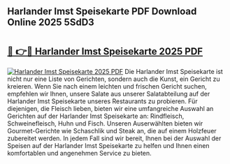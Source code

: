 ## Harlander Imst Speisekarte PDF Download Online 2025 5SdD3

# <h2><a href="http://gc8z95f.nevu.top/?p=Harlander+Imst+Speisekarte">🔗 👉🔴 Harlander Imst Speisekarte 2025 PDF</a></h2>

[![Harlander Imst Speisekarte 2025 PDF](https://i.imgur.com/dBaPXMq.png)](http://gc8z95f.nevu.top/?p=Harlander+Imst+Speisekarte)
Die Harlander Imst Speisekarte ist nicht nur eine Liste von Gerichten, sondern auch die Kunst, ein Gericht zu kreieren. Wenn Sie nach einem leichten und frischen Gericht suchen, empfehlen wir Ihnen, unsere Salate aus unserer Salatabteilung auf der Harlander Imst Speisekarte unseres Restaurants zu probieren. Für diejenigen, die Fleisch lieben, bieten wir eine umfangreiche Auswahl an Gerichten auf der Harlander Imst Speisekarte an: Rindfleisch, Schweinefleisch, Huhn und Fisch. Unseren Auserwählten bieten wir Gourmet-Gerichte wie Schaschlik und Steak an, die auf einem Holzfeuer zubereitet werden. In jedem Fall sind wir bereit, Ihnen bei der Auswahl der Speisen auf der Harlander Imst Speisekarte zu helfen und Ihnen einen komfortablen und angenehmen Service zu bieten.
